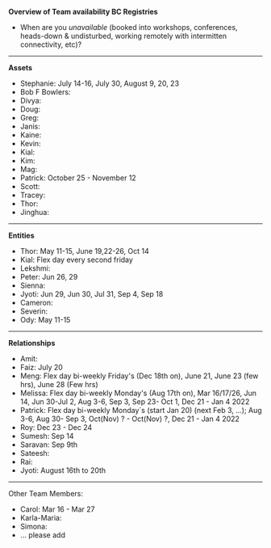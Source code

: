 **Overview of Team availability BC Registries**
- When are you _unavailable_ (booked into workshops, conferences, heads-down & undisturbed, working remotely with intermitten connectivity, etc)?  
----

**Assets**
* Stephanie: July 14-16, July 30, August 9, 20, 23
* Bob F Bowlers:
* Divya:
* Doug:
* Greg:
* Janis:
* Kaine:
* Kevin:
* Kial:
* Kim:
* Mag:
* Patrick:  October 25 - November 12
* Scott:
* Tracey:
* Thor:
* Jinghua:

----
**Entities** 
* Thor: May 11-15, June 19,22-26, Oct 14
* Kial: Flex day every second friday
* Lekshmi:
* Peter: Jun 26, 29
* Sienna:
* Jyoti: Jun 29, Jun 30, Jul 31, Sep 4, Sep 18
* Cameron:
* Severin:
* Ody: May 11-15


----
**Relationships** 
* Amit: 
* Faiz: July 20
* Meng: Flex day bi-weekly Friday's (Dec 18th on), June 21, June 23 (few hrs), June 28 (Few hrs)
* Melissa: Flex day bi-weekly Monday's (Aug 17th on), Mar 16/17/26, Jun 14, Jun 30-Jul 2, Aug 3-6, Sep 3, Sep 23- Oct 1, Dec 21 - Jan 4 2022 
* Patrick: Flex day bi-weekly Monday´s (start Jan 20) (next Feb 3, ...); Aug 3-6, Aug 30- Sep 3, Oct(Nov) ? - Oct(Nov) ?, Dec 21 - Jan 4 2022
* Roy: Dec 23 - Dec 24 
* Sumesh: Sep 14
* Saravan: Sep 9th
* Sateesh: 
* Rai: 
* Jyoti: August 16th to 20th


----
Other Team Members:
* Carol: Mar 16 - Mar 27
* Karla-Maria:
* Simona:
* ... please add
